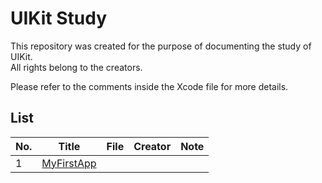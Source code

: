 # UIKit Study   
This repository was created for the purpose of documenting the study of UIKit. </br>
All rights belong to the creators. </br>

Please refer to the comments inside the Xcode file for more details. </br>

## List
|No.|Title|File|Creator|Note|
|-|-|-|-|-|
|1|[MyFirstApp]()|[]()|||
